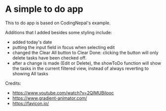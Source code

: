 # A simple to do app

This to do app is based on CodingNepal's example.

Additions that I added besides some styling include:

- added today's date
- putting the input field in focus when selecting edit
- changed the Clear All button to Clear Done: clicking the button will only delete tasks have been checked off.
- after a change is made (Edit or Delete), the showToDo function will show the tasks in the current filtered view, instead of always reverting to showing All tasks

Credits:

- https://www.youtube.com/watch?v=2QIMUBilooc
- https://www.gradient-animator.com/
- https://favicon.io/
